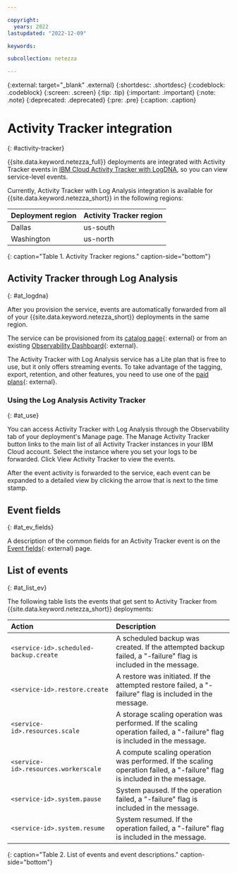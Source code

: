 ```yaml
---

copyright:
  years: 2022
lastupdated: "2022-12-09"

keywords:

subcollection: netezza

---
```


{:external: target="_blank" .external}
{:shortdesc: .shortdesc}
{:codeblock: .codeblock}
{:screen: .screen}
{:tip: .tip}
{:important: .important}
{:note: .note}
{:deprecated: .deprecated}
{:pre: .pre}
{:caption: .caption}

# Activity Tracker integration
{: #activity-tracker}

{{site.data.keyword.netezza_full}} deployments are integrated with Activity Tracker events in [IBM Cloud Activity Tracker with LogDNA](/docs/Log-Analysis-with-LogDNA?topic=Log-Analysis-with-LogDNA-getting-started), so you can view service-level events.

Currently, Activity Tracker with Log Analysis integration is available for {{site.data.keyword.netezza_short}} in the following regions:

| Deployment region | Activity Tracker region |
|:----------|:---------|
| Dallas | us-south |
| Washington | us-north |
{: caption="Table 1. Activity Tracker regions." caption-side="bottom"}

## Activity Tracker through Log Analysis
{: #at_logdna}

After you provision the service, events are automatically forwarded from all of your {{site.data.keyword.netezza_short}} deployments in the same region.

The service can be provisioned from its [catalog page](https://cloud.ibm.com/catalog/services/logdna?callback=%2Fobserve%2Flogging%2Fcreate){: external} or from an existing [Observability Dashboard](https://cloud.ibm.com/observe/activitytracker){: external}.

The Activity Tracker with Log Analysis service has a Lite plan that is free to use, but it only offers streaming events. To take advantage of the tagging, export, retention, and other features, you need to use one of the [paid plans](https://test.cloud.ibm.com/docs/log-analysis?topic=log-analysis-service_plans){: external}.

### Using the Log Analysis Activity Tracker
{: #at_use}

You can access Activity Tracker with Log Analysis through the Observability tab of your deployment's Manage page. The Manage Activity Tracker button links to the main list of all Activity Tracker instances in your IBM Cloud account. Select the instance where you set your logs to be forwarded. Click View Activity Tracker to view the events.

After the event activity is forwarded to the service, each event can be expanded to a detailed view by clicking the arrow that is next to the time stamp.

## Event fields
{: #at_ev_fields}

A description of the common fields for an Activity Tracker event is on the [Event fields](https://test.cloud.ibm.com/docs/activity-tracker?topic=activity-tracker-event){: external} page.

## List of events
{: #at_list_ev}

The following table lists the events that get sent to Activity Tracker from {{site.data.keyword.netezza_short}} deployments:

| Action | Description |
|:-------|:-------|
| `<service-id>.scheduled-backup.create`| A scheduled backup was created. If the attempted backup failed, a "-failure" flag is included in the message. |
| `<service-id>.restore.create`| A restore was initiated. If the attempted restore failed, a "-failure" flag is included in the message. |
| `<service-id>.resources.scale`| A storage scaling operation was performed. If the scaling operation failed, a "-failure" flag is included in the message. |
| `<service-id>.resources.workerscale`| A compute scaling operation was performed. If the scaling operation failed, a "-failure" flag is included in the message. |
| `<service-id>.system.pause`| System paused. If the operation failed, a "-failure" flag is included in the message. |
| `<service-id>.system.resume`| System resumed. If the operation failed, a "-failure" flag is included in the message. |
{: caption="Table 2. List of events and event descriptions." caption-side="bottom"}
